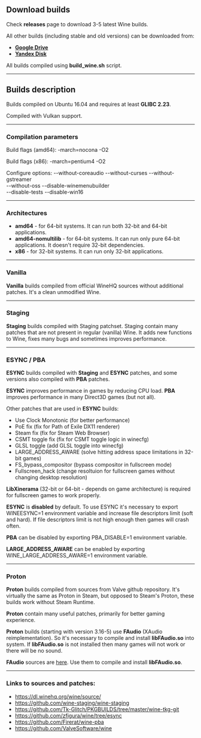 ## Download builds

Check **releases** page to download 3-5 latest Wine builds.

All other builds (including stable and old versions) can be downloaded from: 
* **[Google Drive](https://drive.google.com/drive/folders/1HkgqEEdAkCSYUCRFN64GGFTLF7H_Q5Xr)** 
* **[Yandex Disk](https://yadi.sk/d/IrofgqFSqHsPu/wine_builds)**

All builds compiled using **build_wine.sh** script.

---

## Builds description

Builds compiled on Ubuntu 16.04 and requires at least **GLIBC 2.23**.

Compiled with Vulkan support.

---

### Compilation parameters

Build flags (amd64): -march=nocona -O2

Build flags (x86): -march=pentium4 -O2

Configure options: --without-coreaudio --without-curses --without-gstreamer \
					--without-oss --disable-winemenubuilder \
					--disable-tests --disable-win16

---

### Architectures

* **amd64** - for 64-bit systems. It can run both 32-bit and 64-bit applications.
* **amd64-nomultilib** - for 64-bit systems. It can run only pure 64-bit
applications. It doesn't require 32-bit dependencies.
* **x86** - for 32-bit systems. It can run only 32-bit applications.

---

### Vanilla

**Vanilla** builds compiled from official WineHQ sources without additional
patches. It's a clean unmodified Wine.

---

### Staging

**Staging** builds compiled with Staging patchset. Staging contain many
patches that are not present in regular (vanilla) Wine. It adds new
functions to Wine, fixes many bugs and sometimes improves performance.

---

### ESYNC / PBA

**ESYNC** builds compiled with **Staging** and **ESYNC** patches, and some versions
also compiled with **PBA** patches.

**ESYNC** improves performance in games by reducing CPU load. **PBA** improves
performance in many Direct3D games (but not all).

Other patches that are used in **ESYNC** builds:

* Use Clock Monotonic		(for better performance)
* PoE fix			(fix for Path of Exile DX11 renderer)
* Steam fix			(fix for Steam Web Browser)
* CSMT toggle fix		(fix for CSMT toggle logic in winecfg)
* GLSL toggle			(add GLSL toggle into winecfg)
* LARGE_ADDRESS_AWARE		(solve hitting address space limitations in 32-bit games)
* FS_bypass_compositor		(bypass compositor in fullscreen mode)
* Fullscreen_hack		(change resoltuion for fullscreen games without changing desktop resolution)

**LibXinerama** (32-bit or 64-bit - depends on game architecture) is required
for fullscreen games to work properly.

**ESYNC** is **disabled** by default. To use ESYNC it's necessary  to export 
WINEESYNC=1 environment variable and increase file descriptors limit 
(soft and hard).  If file descriptors limit is not high enough  then games will 
crash often.

**PBA** can be disabled by exporting PBA_DISABLE=1 environment variable.

**LARGE_ADDRESS_AWARE** can be enabled by exporting WINE_LARGE_ADDRESS_AWARE=1
environment variable.

---

### Proton

**Proton** builds compiled from sources from Valve github repository. It's
virtually the same as Proton in Steam, but opposed to Steam's Proton,
these builds work without Steam Runtime.

**Proton** contain many useful patches, primarily for better gaming experience.

**Proton** builds (starting with version 3.16-5) use **FAudio** (XAudio reimplementation). 
So it's necessary to compile and install **libFAudio.so** into system. If **libFAudio.so** 
is not installed then many games will not work or there will be no sound.

**FAudio** sources are [here](https://github.com/FNA-XNA/FAudio). Use them to compile and install **libFAudio.so**.

---

### Links to sources and patches:

* https://dl.winehq.org/wine/source/
* https://github.com/wine-staging/wine-staging
* https://github.com/Tk-Glitch/PKGBUILDS/tree/master/wine-tkg-git
* https://github.com/zfigura/wine/tree/esync
* https://github.com/Firerat/wine-pba
* https://github.com/ValveSoftware/wine
